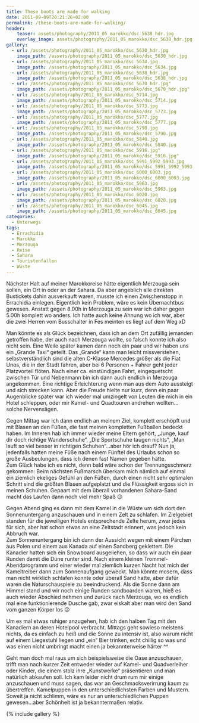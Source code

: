 ```yaml
---
title: These boots are made for walking
date: 2011-09-09T20:21:26+02:00
permalink: /these-boots-are-made-for-walking/
header:
    teaser: assets/photography/2011_05_marokko/dsc_5638_hdr.jpg
    overlay_image: assets/photography/2011_05_marokko/dsc_5638_hdr.jpg
gallery:
  - url: /assets/photography/2011_05_marokko/dsc_5630_hdr.jpg
    image_path: /assets/photography/2011_05_marokko/dsc_5630_hdr.jpg
  - url: /assets/photography/2011_05_marokko/dsc_5634.jpg
    image_path: /assets/photography/2011_05_marokko/dsc_5634.jpg
  - url: /assets/photography/2011_05_marokko/dsc_5638_hdr.jpg
    image_path: /assets/photography/2011_05_marokko/dsc_5638_hdr.jpg
  - url: /assets/photography/2011_05_marokko/dsc_5670_hdr.jpg"
    image_path: /assets/photography/2011_05_marokko/dsc_5670_hdr.jpg"
  - url: /assets/photography/2011_05_marokko/dsc_5714.jpg
    image_path: /assets/photography/2011_05_marokko/dsc_5714.jpg
  - url: /assets/photography/2011_05_marokko/dsc_5773.jpg
    image_path: /assets/photography/2011_05_marokko/dsc_5773.jpg
  - url: /assets/photography/2011_05_marokko/dsc_5777.jpg
    image_path: /assets/photography/2011_05_marokko/dsc_5777.jpg
  - url: /assets/photography/2011_05_marokko/dsc_5790.jpg
    image_path: /assets/photography/2011_05_marokko/dsc_5790.jpg
  - url: /assets/photography/2011_05_marokko/dsc_5840.jpg
    image_path: /assets/photography/2011_05_marokko/dsc_5840.jpg
  - url: /assets/photography/2011_05_marokko/dsc_5916.jpg"
    image_path: /assets/photography/2011_05_marokko/dsc_5916.jpg"
  - url: /assets/photography/2011_05_marokko/dsc_5991_5992_5993.jpg
    image_path: /assets/photography/2011_05_marokko/dsc_5991_5992_5993.jpg
  - url: /assets/photography/2011_05_marokko/dsc_6000_6003.jpg
    image_path: /assets/photography/2011_05_marokko/dsc_6000_6003.jpg
  - url: /assets/photography/2011_05_marokko/dsc_5963.jpg
    image_path: /assets/photography/2011_05_marokko/dsc_5963.jpg
  - url: /assets/photography/2011_05_marokko/dsc_6020.jpg
    image_path: /assets/photography/2011_05_marokko/dsc_6020.jpg
  - url: /assets/photography/2011_05_marokko/dsc_6045.jpg
    image_path: /assets/photography/2011_05_marokko/dsc_6045.jpg
categories:
  - Unterwegs
tags:
  - Errachidia
  - Marokko
  - Merzouga
  - Reise
  - Sahara
  - Touristenfallen
  - Wüste
---
```

Nächster Halt auf meiner Marokkoreise hätte eigentlich Merzouga sein sollen, ein Ort in oder an der Sahara. 
Da aber angeblich alle direkten Bustickets dahin ausverkauft waren, musste ich einen Zwischenstopp in Errachidia einlegen. 
Eigentlich kein Problem, wäre es kein Übernachtbus gewesen. Anstatt gegen 8.00h in Merzouga zu sein war ich daher gegen 5.00h komplett wo anders. 
Ich hatte auch keine Ahnung wo ich war, aber die zwei Herren vom Busschalter in Fes meinten es liegt auf dem Weg xD  
  
Man könnte es als Glück bezeichnen, dass ich an dem Ort zufällig jemanden getroffen habe, der auch nach Merzouga wollte, 
so falsch konnte ich also nicht sein. Eine Weile später kamen dann noch ein paar und wir haben uns ein „Grande Taxi“ geteilt. 
Das „Grande“ kann man leicht missverstehen, selbstverständlich sind die alten C-Klasse Mercedes größer als die Fiat Unos, 
die in der Stadt fahren, aber bei 6 Personen + Fahrer geht jeder Platzvorteil flöten. Nach einer ca. einstündigen Fahrt, 
eingequetscht zwischen Tür und Nebenmann bin ich dann auch endlich in Merzouga angekommen. 
Eine richtige Erleichterung wenn man aus dem Auto aussteigt und sich strecken kann. 
Aber die Freude hielte nur kurz, denn ein paar Augenblicke später war ich wieder mal umzingelt von Leuten die mich in ein Hotel schleppen, 
oder mir Kamel- und Quadtouren andrehen wollten&#8230;solche Nervensägen.

Gegen Mittag war ich dann endlich an meinem Ziel, komplett erschöpft und mit Blasen an den Füßen, 
die fast meinen kompletten Fußballen bedeckt haben. Im Inneren hab ich immer wieder meine Eltern gehört, „Junge, kauf dir doch richtige Wanderschuhe“, 
„Die Sportschuhe taugen nichts“, „Man lauft so viel besser in richtigen Schuhen“…aber hör ich drauf? 
Nun ja, jedenfalls hatten meine Füße nach einem Fünftel des Urlaubs schon so große Ausbeulungen, dass ich denen fast Namen gegeben hätte.  
Zum Glück habe ich es nicht, denn bald wäre schon der Trennungsschmerz gekommen: 
Beim nächsten Fußmarsch überkam mich nämlich auf einmal ein ziemlich ekeliges Gefühl an den Füßen, 
durch einen nicht sehr optimalen Schritt sind die größten Blasen aufgeplatzt und die Flüssigkeit ergoss sich in meinen Schuhen. 
Gepaart mit dem überall vorhandenen Sahara-Sand macht das Laufen dann noch viel mehr Spaß 😉

Gegen Abend ging es dann mit dem Kamel in die Wüste um sich dort den Sonnenuntergang anzuschauen und in einem Zelt zu schlafen. 
Im Zielgebiet standen für die jeweiligen Hotels entsprechende Zelte herum, zwar jedes für sich, aber hat schon etwas an eine Zeltstadt erinnert, 
was jedoch kein Abbruch war.  
Zum Sonnenuntergang bin ich dann der Aussicht wegen mit einem Pärchen aus Polen und einem aus Kanada auf einen Sandberg geklettert. 
Die Kanadier hatten sich ein Snowboard ausgeliehen, so dass wir auch ein paar Runden damit die Düne runter sind. 
Nach einem kleinen Trommel-Abendprogramm und einer wieder mal ziemlich kurzen Nacht hat mich der Kameltreiber dann zum Sonnenaufgang geweckt. 
Man könnte mosern, dass man nicht wirklich schlafen konnte oder überall Sand hatte, aber dafür waren die Naturschauspiele zu beeindruckend. 
Als die Sonne dann am Himmel stand und wir noch einige Runden sandboarden waren, hieß es auch wieder Abschied nehmen und zurück nach Merzouga, 
wo es endlich mal eine funktionierende Dusche gab, zwar eiskalt aber man wird den Sand vom ganzen Körper los 😉  

Um es mal etwas ruhiger anzugehen, hab ich den halben Tag mit den Kanadiern an deren Hotelpool verbracht. Mittags geht sowieso meistens nichts, 
da es einfach zu heiß und die Sonne zu intensiv ist, also warum nicht auf einem Liegestuhl liegen und „ein“ Bier trinken, 
echt chillig so was und was einen nicht umbringt macht einen ja bekannterweise härter ^^

Geht man doch mal raus um sich beispielsweise die Oase anzuschauen, trifft man nach kurzer Zeit entweder wieder auf Kamel- und Quadverleiher oder Kinder, 
die einem stolz ihre „Kunstwerke“ präsentieren und man natürlich abkaufen soll. Ich kam leider nicht drum rum mir einige anzuschauen und muss sagen, 
das war an Geschmacksverirrung kaum zu übertreffen. Kamelpuppen in den unterschiedlichsten Farben und Mustern. 
Soweit ja nicht schlimm, wäre es nur an unterschiedlichen Puppen gewesen…aber Schönheit ist ja bekanntermaßen relativ.

{% include gallery %}
